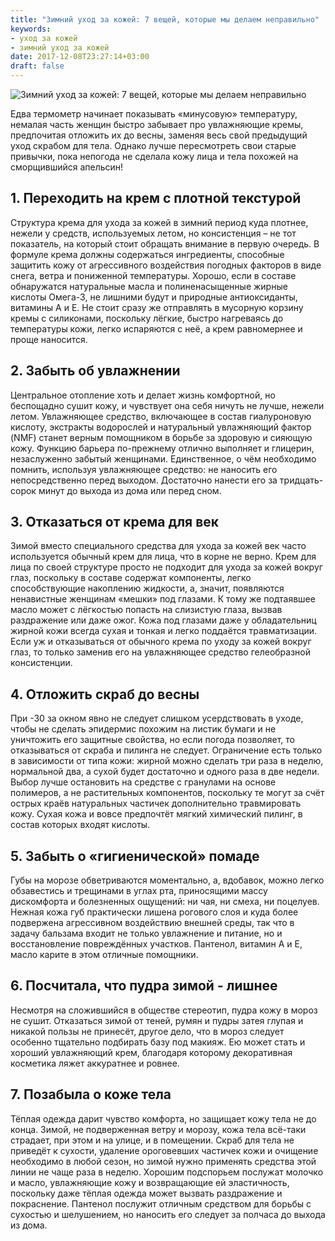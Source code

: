 ```yaml
---
title: "Зимний уход за кожей: 7 вещей, которые мы делаем неправильно"
keywords:
- уход за кожей
- зимний уход за кожей
date: 2017-12-08T23:27:14+03:00
draft: false
---
```


![Зимний уход за кожей: 7 вещей, которые мы делаем неправильно](/images/post_8.jpg)

Едва термометр начинает показывать «минусовую» температуру, немалая часть женщин быстро забывает про увлажняющие кремы, предпочитая отложить их до весны, заменяя весь свой предыдущий уход скрабом для тела. Однако лучше пересмотреть свои старые привычки, пока непогода не сделала кожу лица и тела похожей на сморщившийся апельсин!<!--more-->

## 1. Переходить на крем с плотной текстурой


Структура крема для ухода за кожей в зимний период куда плотнее, нежели у средств, используемых летом, но консистенция – не тот показатель, на который стоит обращать внимание в первую очередь. В формуле крема должны содержаться ингредиенты, способные защитить кожу от агрессивного воздействия погодных факторов в виде снега, ветра и пониженной температуры. Хорошо, если в составе обнаружатся натуральные масла и полиненасыщенные жирные кислоты Омега-3, не лишними будут и природные антиоксиданты, витамины А и Е. Не стоит сразу же отправлять в мусорную корзину кремы с силиконами, поскольку лёгкие, быстро нагреваясь до температуры кожи, легко испаряются с неё, а крем равномернее и проще наносится.
## 2. Забыть об увлажнении


Центральное отопление хоть и делает жизнь комфортной, но беспощадно сушит кожу, и чувствует она себя ничуть не лучше, нежели летом. Увлажняющее средство, включающее в состав гиалуроновую кислоту, экстракты водорослей и натуральный увлажняющий фактор (NMF) станет верным помощником в борьбе за здоровую и сияющую кожу. Функцию барьера по-прежнему отлично выполняет и глицерин, незаслуженно забытый женщинами. Единственное, о чём необходимо помнить, используя увлажняющее средство: не наносить его непосредственно перед выходом. Достаточно нанести его за тридцать-сорок минут до выхода из дома или перед сном.

## 3. Отказаться от крема для век


Зимой вместо специального средства для ухода за кожей век часто используется обычный крем для лица, что в корне не верно. Крем для лица по своей структуре просто не подходит для ухода за кожей вокруг глаз, поскольку в составе содержат компоненты, легко способствующие накоплению жидкости, а, значит, появляются ненавистные женщинам «мешки» под глазами. К тому же подтаявшее масло может с лёгкостью попасть на слизистую глаза, вызвав раздражение или даже ожог. Кожа под глазами даже у обладательниц жирной кожи всегда сухая и тонкая и легко поддаётся травматизации. Если уж и отказываться от обычного крема по уходу за кожей вокруг глаз, то только заменив его на увлажняющее средство гелеобразной консистенции.

## 4. Отложить скраб до весны


При -30 за окном явно не следует слишком усердствовать в уходе, чтобы не сделать эпидермис похожим на листик бумаги и не уничтожить его защитные свойства, но если погода позволяет, то отказываться от скраба и пилинга не следует. Ограничение есть только в зависимости от типа кожи: жирной можно сделать три раза в неделю, нормальной два, а сухой будет достаточно и одного раза в две недели. Выбор лучше остановить на средстве с гранулами на основе полимеров, а не растительных компонентов, поскольку те могут за счёт острых краёв натуральных частичек дополнительно травмировать кожу. Сухая кожа и вовсе предпочтёт мягкий химический пилинг, в состав которых входят кислоты.

## 5. Забыть о «гигиенической» помаде


Губы на морозе обветриваются моментально, а, вдобавок, можно легко обзавестись и трещинами в углах рта, приносящими массу дискомфорта и болезненных ощущений: ни чая, ни смеха, ни поцелуев. Нежная кожа губ практически лишена рогового слоя и куда более подвержена агрессивном воздействию внешней среды, так что в задачу бальзама входит не только увлажнение и питание, но и восстановление повреждённых участков. Пантенол, витамин А и Е, масло карите в этом отличные помощники.

## 6. Посчитала, что пудра зимой - лишнее


Несмотря на сложившийся в обществе стереотип, пудра кожу в мороз не сушит. Отказаться зимой от теней, румян и пудры затея глупая и никакой пользы не принесёт, другое дело, что в мороз следует особенно тщательно подбирать базу под макияж. Ею может стать и хороший увлажняющий крем, благодаря которому декоративная косметика ляжет аккуратнее и ровнее.

## 7. Позабыла о коже тела


Тёплая одежда дарит чувство комфорта, но защищает кожу тела не до конца. Зимой, не подверженная ветру и морозу, кожа тела всё-таки страдает, при этом и на улице, и в помещении. Скраб для тела не приведёт к сухости, удаление ороговевших частичек кожи и очищение необходимо в любой сезон, но зимой нужно применять средства этой линии не чаще раза в неделю. Хорошим подспорьем послужат молочко и масло, увлажняющие кожу и возвращающие ей эластичность, поскольку даже тёплая одежда может вызвать раздражение и покраснение. Пантенол послужит отличным средством для борьбы с сухостью и шелушением, но наносить его следует за полчаса до выхода из дома.
